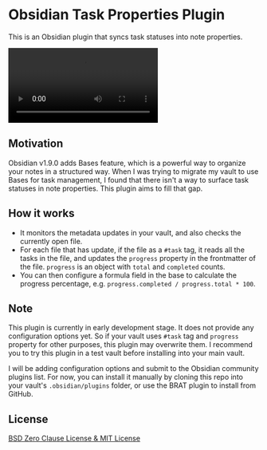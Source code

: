 # Obsidian Task Properties Plugin

This is an Obsidian plugin that syncs task statuses into note properties.

![demo](./demo.mp4)

## Motivation

Obsidian v1.9.0 adds Bases feature, which is a powerful way to organize your notes in a structured way. When I was trying to migrate my vault to use Bases for task management, I found that there isn't a way to surface task statuses in note properties. This plugin aims to fill that gap.

## How it works

- It monitors the metadata updates in your vault, and also checks the currently open file.
- For each file that has update, if the file as a `#task` tag, it reads all the tasks in the file, and updates the `progress` property in the frontmatter of the file. `progress` is an object with `total` and `completed` counts.
- You can then configure a formula field in the base to calculate the progress percentage, e.g. `progress.completed / progress.total * 100`.

## Note

This plugin is currently in early development stage. It does not provide any configuration options yet. So if your vault uses `#task` tag and `progress` property for other purposes, this plugin may overwrite them. I recommend you to try this plugin in a test vault before installing into your main vault.

I will be adding configuration options and submit to the Obsidian community plugins list. For now, you can install it manually by cloning this repo into your vault's `.obsidian/plugins` folder, or use the BRAT plugin to install from GitHub.

## License

[BSD Zero Clause License & MIT License](LICENSE)
